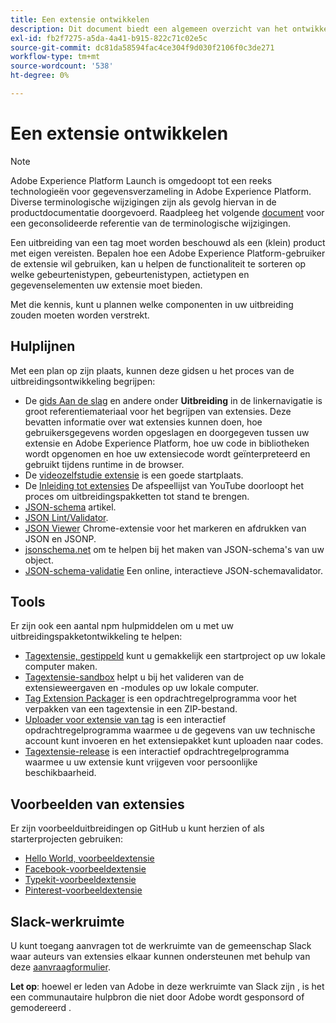 ```yaml
---
title: Een extensie ontwikkelen
description: Dit document biedt een algemeen overzicht van het ontwikkelingsproces van de tagextensie met koppelingen naar verdere documentatie voor meer gedetailleerde processen.
exl-id: fb2f7275-a5da-4a41-b915-822c71c02e5c
source-git-commit: dc81da58594fac4ce304f9d030f2106f0c3de271
workflow-type: tm+mt
source-wordcount: '538'
ht-degree: 0%

---
```


# Een extensie ontwikkelen

>[!NOTE]
>
>Adobe Experience Platform Launch is omgedoopt tot een reeks technologieën voor gegevensverzameling in Adobe Experience Platform. Diverse terminologische wijzigingen zijn als gevolg hiervan in de productdocumentatie doorgevoerd. Raadpleeg het volgende [document](../../term-updates.md) voor een geconsolideerde referentie van de terminologische wijzigingen.

Een uitbreiding van een tag moet worden beschouwd als een (klein) product met eigen vereisten. Bepalen hoe een Adobe Experience Platform-gebruiker de extensie wil gebruiken, kan u helpen de functionaliteit te sorteren op welke gebeurtenistypen, gebeurtenistypen, actietypen en gegevenselementen uw extensie moet bieden.

Met die kennis, kunt u plannen welke componenten in uw uitbreiding zouden moeten worden verstrekt.

## Hulplijnen

Met een plan op zijn plaats, kunnen deze gidsen u het proces van de uitbreidingsontwikkeling begrijpen:

* De [gids Aan de slag](../getting-started.md) en andere onder **Uitbreiding** in de linkernavigatie is groot referentiemateriaal voor het begrijpen van extensies. Deze bevatten informatie over wat extensies kunnen doen, hoe gebruikersgegevens worden opgeslagen en doorgegeven tussen uw extensie en Adobe Experience Platform, hoe uw code in bibliotheken wordt opgenomen en hoe uw extensiecode wordt geïnterpreteerd en gebruikt tijdens runtime in de browser.
* De [videozelfstudie extensie](https://youtu.be/rxjtC9o4rl0) is een goede startplaats.
* De [Inleiding tot extensies](https://www.youtube.com/playlist?list=PLOdw8u2F8CIgynzKrPEwCPuDxzHW1WP5m) De afspeellijst van YouTube doorloopt het proces om uitbreidingspakketten tot stand te brengen.
* [JSON-schema](https://spacetelescope.github.io/understanding-json-schema/index.html#) artikel.
* [JSON Lint/Validator](https://jsonlint.com/).
* [JSON Viewer](https://chrome.google.com/webstore/detail/json-viewer/gbmdgpbipfallnflgajpaliibnhdgobh) Chrome-extensie voor het markeren en afdrukken van JSON en JSONP.
* [jsonschema.net](https://jsonschema.net/#/editor) om te helpen bij het maken van JSON-schema&#39;s van uw object.
* [JSON-schema-validatie](https://www.jsonschemavalidator.net) Een online, interactieve JSON-schemavalidator.

## Tools

Er zijn ook een aantal npm hulpmiddelen om u met uw uitbreidingspakketontwikkeling te helpen:

* [Tagextensie, gestippeld](https://www.npmjs.com/package/@adobe/reactor-scaffold) kunt u gemakkelijk een startproject op uw lokale computer maken.
* [Tagextensie-sandbox](https://www.npmjs.com/package/@adobe/reactor-sandbox) helpt u bij het valideren van de extensieweergaven en -modules op uw lokale computer.
* [Tag Extension Packager](https://www.npmjs.com/package/@adobe/reactor-packager) is een opdrachtregelprogramma voor het verpakken van een tagextensie in een ZIP-bestand.
* [Uploader voor extensie van tag](https://www.npmjs.com/package/@adobe/reactor-uploader) is een interactief opdrachtregelprogramma waarmee u de gegevens van uw technische account kunt invoeren en het extensiepakket kunt uploaden naar codes.
* [Tagextensie-release](https://www.npmjs.com/package/@adobe/reactor-releaser) is een interactief opdrachtregelprogramma waarmee u uw extensie kunt vrijgeven voor persoonlijke beschikbaarheid.

## Voorbeelden van extensies

Er zijn voorbeelduitbreidingen op GitHub u kunt herzien of als starterprojecten gebruiken:

* [Hello World, voorbeeldextensie](https://github.com/adobe/reactor-helloworld-extension)
* [Facebook-voorbeeldextensie](https://github.com/Adobe-Marketing-Cloud-Activation/extension-facebookpixel)
* [Typekit-voorbeeldextensie](https://github.com/jeffchasin/extension-typekit)
* [Pinterest-voorbeeldextensie](https://github.com/jeffchasin/extension-pinterest)

## Slack-werkruimte

U kunt toegang aanvragen tot de werkruimte van de gemeenschap Slack waar auteurs van extensies elkaar kunnen ondersteunen met behulp van deze [aanvraagformulier](https://docs.google.com/forms/d/e/1FAIpQLScq1m63YkDrRpvPLhzUqtfoleWiDDTTXZsSivIXRfFdlSMzpQ/viewform).

**Let op**: hoewel er leden van Adobe in deze werkruimte van Slack zijn , is het een communautaire hulpbron die niet door Adobe wordt gesponsord of gemodereerd .
